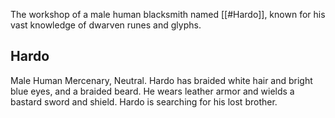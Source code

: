 The workshop of a male human blacksmith named [[#Hardo]], known for his vast knowledge of dwarven runes and glyphs.


## Hardo
Male Human Mercenary, Neutral. Hardo has braided white hair and bright blue eyes, and a braided beard. He wears leather armor and wields a bastard sword and shield. Hardo is searching for his lost brother.